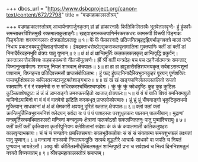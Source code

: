 +++
dbcs_url = "https://www.dsbcproject.org/canon-text/content/672/2798"
title = "वज्रमहाकालस्तोत्रम्"

+++
वज्रमहाकालस्तोत्रम्
आचार्यनागार्जुनकृतम्
हां हां हांकारनादैः किलिकिलितरवैः भूतवेतालवृन्दै-
र्हु हुंकारैः समन्तान्नरपिशितमुखै रक्तमालाकुलाङ्गैः। 
खट्वाङ्गस्कन्नपाणिर्नरकरकधरः कामरूपी विरूपी 
पिङ्गाक्षः पिङ्गकेशः शवगणनलकः क्षेत्रपालोऽवताद्वः॥ १॥
फें फें फेंकारनादैः प्रतिजनितबृहद्वह्निगर्भाङ्गवक्त्रे 
मालां कण्ठे निधाय प्रकटभयवपुर्भूषिताङ्गोपशोभः। 
ईषद्रक्ताधरोष्ठोऽसृकसकलवृतामालिना मुक्तपाणिः 
क्लीं डां क्लीं डां निनादैर्वरदहनभुवि क्षेत्रपः पातु युष्मान्॥ २॥
क्षं क्षं क्षं क्षान्तिमूर्तिः कलकलकलकृत् क्षान्तिवृद्धिं प्रकुर्वन्। 
क्रान्ताक्रान्तैकविश्वः कहकहकथनो नीलजीमूतवर्णः। 
ह्रीं श्रीं क्लीं मन्त्रदेहः पच पच दहनैर्जातमन्त्रः समन्ताद् 
विघ्नानुत्सार्यमाणः शमयतु नियतं शात्रवान् क्षेत्रपालः॥ ३॥
हा हा हा हाट्टहासैरतिशयभयकृत् सर्वदाऽसत्पशूनां 
पापानाम्, विघ्नहन्ता प्रतिदिवसमसौ प्राप्तसंबोधिलाभः। 
हुं फट् हुंफटनिनादैस्त्रिभुवनकुहरं पूरयन् पूर्णशक्तिः 
पायाच्छ्रीक्षेत्रपालः कपिलतरजटाजूटक्लेशाङ्गभारः॥ ४॥
खं खं खं खङ्गपाणिर्ललललललितो रूपतो रक्तपाणिः 
रं रं रं रक्तनेत्रो रु रु रुधिरकरश्चर्चितश्चण्डवेगः। 
क्रुं क्रुं क्रुं क्रोधदृष्टिः कुह कुह कुटिलः कुञ्चिताशेषदुष्टः 
डं डं डं डामराङ्गो डमरुकसहितो रक्षतात् क्षेत्रपालः॥ ५॥
यं यं यं याति विश्वं यमनियमयुतो यामिनोऽयामिनो वा 
वं वं वं वातवेगो झटिति  करकधृत् प्राप्तलोकोपचारः। 
भ्रूं भ्रूं भ्रूं भीषणाङ्गो भृकुटिकृतभयो मुक्तिवान् साधकानां 
क्षं क्षं क्षं क्षेमकारी क्षपयतु दुरितं रक्षतात् क्षेत्रपालः॥ ६॥
क्लां क्लां क्लां क्रान्तिमूर्तिस्त्रिभुवनमनिशं क्लेदयन् सर्वदा यः 
पं पं पं पाशहस्तः परशुधृतकरः पालयन् पालनीयान्। 
मुद्राणां मन्त्रमूर्तिस्त्वमभिमतफलदो मन्त्रिणां मन्त्रतुल्यः 
क्षेत्राणां पालकोऽसौ सकलजिततनुः पातु  युष्मांश्चिरायुः॥ ७॥
क्लीं क्लीं क्लीं कृत्तिवासा कृतरिपुनियमः क्लेशितानां सदेशः 
कं कं कं कपालमाली कलिकलुषहरः कालवृन्दाभकायः। 
चं चं चं चण्डवेगः प्रचरितसमयाः कालभूतैकलोकः 
सं सं सं संयतात्मा समयशुभफलं लक्ष्यतां पातु युष्मान्॥ ८॥
मन्त्राणां मन्रकायो नियतयमद्युतिः सत्पथे शूद्धतीरे 
आचार्यः साधको वा जपति च नियतं पुण्यवान् जायतेऽसौ। 
आयुः श्रीः कीर्तिलक्ष्मीर्धृतिबलमतुलं शान्तिपुष्टी प्रभा च 
सर्वज्ञत्वं च नित्यं दिननिशमतुलं नश्यते विघ्नजातम्॥ ९॥
श्रीवज्रमहाकालस्तोत्रं समाप्तम्।
